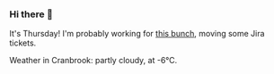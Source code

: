### Hi there :wave:

It's Thursday! I'm probably working for [this bunch](https://github.com/kohofinancial), moving some Jira tickets.

Weather in Cranbrook: partly cloudy, at -6°C.
